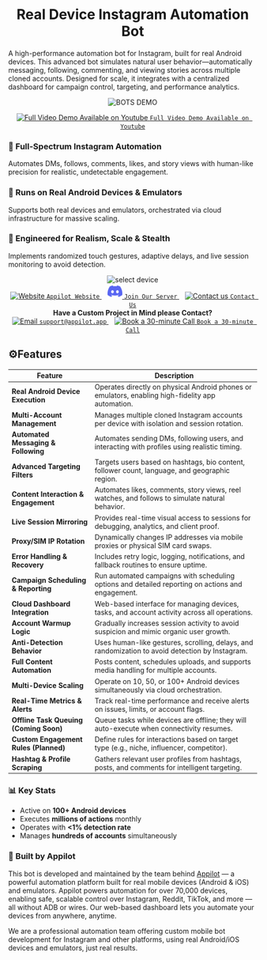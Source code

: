 <h1 align="center">Real Device Instagram Automation Bot</h1>

A high-performance automation bot for Instagram, built for real Android devices. This advanced bot simulates natural user behavior—automatically messaging, following, commenting, and viewing stories across multiple cloned accounts. Designed for scale, it integrates with a centralized dashboard for campaign control, targeting, and performance analytics.

<p align="center">
  <img
    src="https://github.com/user-attachments/assets/f043bc58-3e3a-4a64-bc78-d6283644921c"
    alt="BOTS DEMO"
    width="450px"
  />
</p>

<div align="center">
  <a href="https://youtu.be/EYBHzb7DgDw?si=65BWPGNMlZoUudSl">
  <img
    alt="Full Video Demo Available on Youtube"
    width="25px"
    src="https://github.com/user-attachments/assets/c685ef52-2bdd-464c-bd60-cc6e34e8e867"
  />
  <code>Full Video Demo Available on Youtube</code>
</a>
</div>

### 🔁 Full-Spectrum Instagram Automation
Automates DMs, follows, comments, likes, and story views with human-like precision for realistic, undetectable engagement.

### 📱 Runs on Real Android Devices & Emulators
Supports both real devices and emulators, orchestrated via cloud infrastructure for massive scaling.

### 🧠 Engineered for Realism, Scale & Stealth
Implements randomized touch gestures, adaptive delays, and live session monitoring to avoid detection.

<div align="center">
  <img
    src="https://github.com/user-attachments/assets/d200549d-7613-446f-a43b-19a4117ca360"
    alt="select device"
    width="600px"
  />
</div>


<div align="center">
  <a href="https://appilot.app/">
    <img
      alt="Website"
      width="25px"
      src="https://github.com/user-attachments/assets/8e5f3af3-b098-4c1d-980d-df9aebc680d0"
    />
    <code>Appilot Website</code>
  </a>
  &nbsp;&nbsp;
  <a href="https://discord.gg/3CZ5muJdF2">
    <img
      alt="Join Our Server"
      width="30px"
      src="https://github.com/Zeeshanahmad4/RealEstateMate-WhatsApp-Group-Management-Bot/blob/main/discord-icon-svgrepo-com.svg"
    />
    <code>Join Our Server</code>
  </a>
  &nbsp;&nbsp;
  <a href="https://t.me/appilotdev">
    <img
      alt="Contact us"
      width="30px"
      src="https://edent.github.io/SuperTinyIcons/images/svg/telegram.svg"
    />
    <code>Contact Us</code>
  </a>
</div>

<div align="center">
<strong> Have a Custom Project in Mind please Contact?</strong>

<div align="center">
  <a href="mailto:support@appilot.app">
  <img
    alt="Email"
    width="30px"
    src="https://github.com/user-attachments/assets/91c8d428-32b7-4be0-91fa-2e42c902b5b8"
  />
  <code>support@appilot.app</code>
</a>
  &nbsp;&nbsp;
  <a href="https://cal.com/app-pilot-m8i8oo/30min">
  <img
    alt="Book a 30-minute Call"
    width="30px"
    src="https://github.com/user-attachments/assets/cd3e5c7b-3e4e-4bb3-b242-bcc20ee78f13"
  />
  <code>Book a 30-minute Call</code>
</a>
<span>

<div align="left">

## ⚙️Features

| Feature                           | Description                                                                 |
|-----------------------------------|-----------------------------------------------------------------------------|
| **Real Android Device Execution**       | Operates directly on physical Android phones or emulators, enabling high-fidelity app automation. |
| **Multi-Account Management**    | Manages multiple cloned Instagram accounts per device with isolation and session rotation. |
| **Automated Messaging & Following**    | Automates sending DMs, following users, and interacting with profiles using realistic timing. |
| **Advanced Targeting Filters**   | Targets users based on hashtags, bio content, follower count, language, and geographic region. |
| **Content Interaction & Engagement**      | Automates likes, comments, story views, reel watches, and follows to simulate natural behavior. |
| **Live Session Mirroring**    | Provides real-time visual access to sessions for debugging, analytics, and client proof. |
| **Proxy/SIM IP Rotation**           | Dynamically changes IP addresses via mobile proxies or physical SIM card swaps. |
| **Error Handling & Recovery**              | Includes retry logic, logging, notifications, and fallback routines to ensure uptime. |
| **Campaign Scheduling & Reporting**     | Run automated campaigns with scheduling options and detailed reporting on actions and engagement. |
| **Cloud Dashboard Integration**         | Web-based interface for managing devices, tasks, and account activity across all operations. |
| **Account Warmup Logic**         | Gradually increases session activity to avoid suspicion and mimic organic user growth. |
| **Anti-Detection Behavior**       | Uses human-like gestures, scrolling, delays, and randomization to avoid detection by Instagram. |
| **Full Content Automation**      | Posts content, schedules uploads, and supports media handling for multiple accounts. |
| **Multi-Device Scaling**       | Operate on 10, 50, or 100+ Android devices simultaneously via cloud orchestration. |
| **Real-Time Metrics & Alerts**      | Track real-time performance and receive alerts on issues, limits, or account flags. |
| **Offline Task Queuing (Coming Soon)**  | Queue tasks while devices are offline; they will auto-execute when connectivity resumes. |
| **Custom Engagement Rules (Planned)**      | Define rules for interactions based on target type (e.g., niche, influencer, competitor). |
| **Hashtag & Profile Scraping**      | Gathers relevant user profiles from hashtags, posts, and comments for intelligent targeting. |


### 📊 Key Stats
- Active on **100+ Android devices**
- Executes **millions of actions** monthly
- Operates with **<1% detection rate**
- Manages **hundreds of accounts** simultaneously


### 🧠 Built by Appilot
This bot is developed and maintained by the team behind [Appilot](https://www.appilot.com) — a powerful automation platform built for real mobile devices (Android & iOS) and emulators.
Appilot powers automation for over 70,000 devices, enabling safe, scalable control over Instagram, Reddit, TikTok, and more — all without ADB or wires. Our web-based dashboard lets you automate your devices from anywhere, anytime.

We are a professional automation team offering custom mobile bot development for Instagram and other platforms, using real Android/iOS devices and emulators, just real results.



